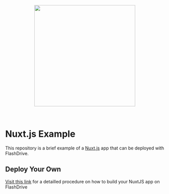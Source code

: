 <p align="center"><a href="https://devcenter.flashdrive.io/deploy-nuxtjs-on-flashdrive-io/"><img align="center" style="width:320px" src="https://devcenter.flashdrive.io/wp-content/uploads/2020/10/cropped-flashdrive-full-logo-2.png"/></a></p><br/>

# Nuxt.js Example

This repository is a brief example of a [Nuxt.js](https://nuxtjs.org) app that can be deployed with FlashDrive.

## Deploy Your Own

[Visit this link](https://devcenter.flashdrive.io/deploy-nuxtjs-on-flashdrive-io/) for a detailled procedure on how to build your NuxtJS app on FlashDrive
